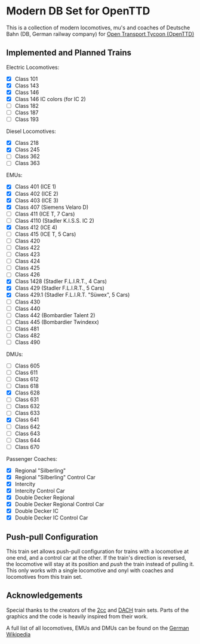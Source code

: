 # Modern DB Set for OpenTTD

This is a collection of modern locomotives, mu's and coaches of Deutsche Bahn (DB, German railway company) for [Open Transport Tycoon (OpenTTD)](https://www.openttd.org/)

## Implemented and Planned Trains

Electric Locomotives:

* [x] Class 101
* [x] Class 143
* [x] Class 146
* [x] Class 146 IC colors (for IC 2)
* [ ] Class 182
* [ ] Class 187
* [ ] Class 193

Diesel Locomotives:

* [x] Class 218
* [x] Class 245
* [ ] Class 362
* [ ] Class 363

EMUs:

* [x] Class 401 (ICE 1)
* [x] Class 402 (ICE 2)
* [x] Class 403 (ICE 3)
* [x] Class 407 (Siemens Velaro D)
* [ ] Class 411 (ICE T, 7 Cars)
* [ ] Class 4110 (Stadler K.I.S.S. IC 2)
* [x] Class 412 (ICE 4)
* [ ] Class 415 (ICE T, 5 Cars)
* [ ] Class 420
* [ ] Class 422
* [ ] Class 423
* [ ] Class 424
* [ ] Class 425
* [ ] Class 426
* [x] Class 1428 (Stadler F.L.I.R.T., 4 Cars) 
* [x] Class 429 (Stadler F.L.I.R.T., 5 Cars)
* [x] Class 429.1 (Stadler F.L.I.R.T. "Süwex", 5 Cars)
* [ ] Class 430
* [ ] Class 440
* [ ] Class 442 (Bombardier Talent 2)
* [ ] Class 445 (Bombardier Twindexx)
* [ ] Class 481
* [ ] Class 482
* [ ] Class 490

DMUs:

* [ ] Class 605
* [ ] Class 611
* [ ] Class 612
* [ ] Class 618
* [x] Class 628
* [ ] Class 631
* [ ] Class 632
* [ ] Class 633
* [x] Class 641
* [ ] Class 642
* [ ] Class 643
* [ ] Class 644
* [ ] Class 670

Passenger Coaches:

* [x] Regional "Silberling"
* [x] Regional "Silberling" Control Car
* [x] Intercity
* [x] Intercity Control Car
* [x] Double Decker Regional
* [x] Double Decker Regional Control Car
* [x] Double Decker IC
* [x] Double Decker IC Control Car

## Push-pull Configuration

This train set allows push-pull configuration for trains with a locomotive at one end, and a control car at the other. If the train's direction is reversed, the locomotive will stay at its position and *push* the train instead of pulling it. This only works with a single locomotive and onyl with coaches and locomotives from this train set.

## Acknowledgements

Special thanks to the creators of the [2cc](https://wiki.openttd.org/2cc_TrainSet) and [DACH](https://www.tt-forums.net/viewtopic.php?t=56666) train sets. Parts of the graphics and the code is heavily inspired from their work.

A full list of all locomotives, EMUs and DMUs can be found on the [German Wikipedia](https://de.wikipedia.org/wiki/Liste_der_Lokomotiv-_und_Triebwagenbaureihen_der_Deutschen_Bahn)
